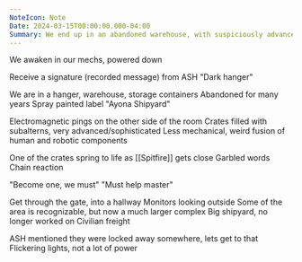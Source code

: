 ```yaml
---
NoteIcon: Note
Date: 2024-03-15T00:00:00.000-04:00
Summary: We end up in an abandoned warehouse, with suspiciously advanced android/subalterns.
---
```

We awaken in our mechs, powered down

Receive a signature (recorded message) from ASH
"Dark hanger"

We are in a hanger, warehouse, storage containers
Abandoned for many years
Spray painted label "Ayona Shipyard"

Electromagnetic pings on the other side of the room
Crates filled with subalterns, very advanced/sophisticated
Less mechanical, weird fusion of human and robotic components

One of the crates spring to life as [[Spitfire]] gets close
Garbled words
Chain reaction

"Become one, we must"
"Must help master"

Get through the gate, into a hallway
Monitors looking outside
Some of the area is recognizable, but now a much larger complex
Big shipyard, no longer worked on
Civilian freight

ASH mentioned they were locked away somewhere, lets get to that
Flickering lights, not a lot of power